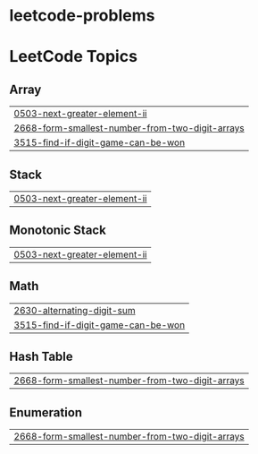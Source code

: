 # leetcode-problems
<!---LeetCode Topics Start-->
# LeetCode Topics
## Array
|  |
| ------- |
| [0503-next-greater-element-ii](https://github.com/chandanswain9/leetcode-problems/tree/master/0503-next-greater-element-ii) |
| [2668-form-smallest-number-from-two-digit-arrays](https://github.com/chandanswain9/leetcode-problems/tree/master/2668-form-smallest-number-from-two-digit-arrays) |
| [3515-find-if-digit-game-can-be-won](https://github.com/chandanswain9/leetcode-problems/tree/master/3515-find-if-digit-game-can-be-won) |
## Stack
|  |
| ------- |
| [0503-next-greater-element-ii](https://github.com/chandanswain9/leetcode-problems/tree/master/0503-next-greater-element-ii) |
## Monotonic Stack
|  |
| ------- |
| [0503-next-greater-element-ii](https://github.com/chandanswain9/leetcode-problems/tree/master/0503-next-greater-element-ii) |
## Math
|  |
| ------- |
| [2630-alternating-digit-sum](https://github.com/chandanswain9/leetcode-problems/tree/master/2630-alternating-digit-sum) |
| [3515-find-if-digit-game-can-be-won](https://github.com/chandanswain9/leetcode-problems/tree/master/3515-find-if-digit-game-can-be-won) |
## Hash Table
|  |
| ------- |
| [2668-form-smallest-number-from-two-digit-arrays](https://github.com/chandanswain9/leetcode-problems/tree/master/2668-form-smallest-number-from-two-digit-arrays) |
## Enumeration
|  |
| ------- |
| [2668-form-smallest-number-from-two-digit-arrays](https://github.com/chandanswain9/leetcode-problems/tree/master/2668-form-smallest-number-from-two-digit-arrays) |
<!---LeetCode Topics End-->